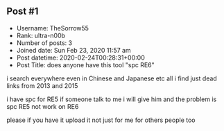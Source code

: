 ## Post #1
- Username: TheSorrow55
- Rank: ultra-n00b
- Number of posts: 3
- Joined date: Sun Feb 23, 2020 11:57 am
- Post datetime: 2020-02-24T00:28:31+00:00
- Post Title: does anyone have this tool "spc RE6"

i search everywhere even in Chinese and Japanese etc all i find just dead links from 2013 and 2015 

i have spc for RE5 if someone talk to me i will give him  and the problem is spc RE5 not work on RE6 

please if you have it upload it not just for me for others people too
